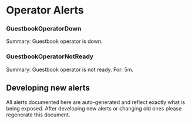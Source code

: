 # Operator Alerts

### GuestbookOperatorDown
Summary: Guestbook operator is down.

### GuestbookOperatorNotReady
Summary: Guestbook operator is not ready.
For: 5m.

## Developing new alerts

All alerts documented here are auto-generated and reflect exactly what is being
exposed. After developing new alerts or changing old ones please regenerate
this document.
